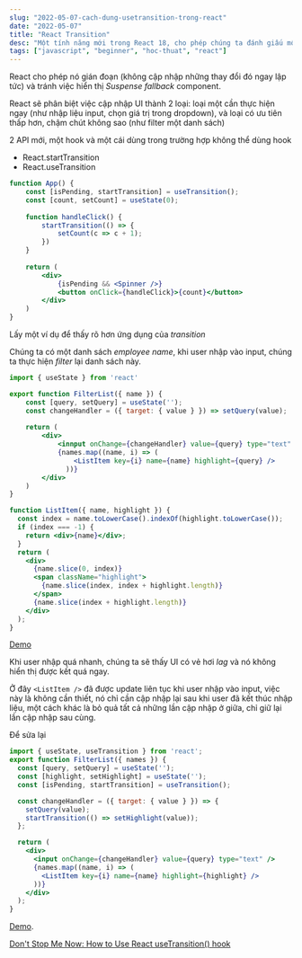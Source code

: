 ```yaml
---
slug: "2022-05-07-cach-dung-usetransition-trong-react"
date: "2022-05-07"
title: "React Transition"
desc: "Một tính năng mới trong React 18, cho phép chúng ta đánh giấu một thay đổi là transition"
tags: ["javascript", "beginner", "hoc-thuat", "react"]
---
```


React cho phép nó gián đoạn (không cập nhập những thay đổi đó ngay lập tức) và tránh việc hiển thị *Suspense fallback* component.

React sẽ phân biệt việc cập nhập UI thành 2 loại: loại một cần thực hiện ngay (như nhập liệu input, chọn giá trị trong dropdown), và loại có ưu tiên thấp hơn, chậm chút không sao (như filter một danh sách)

2 API mới, một hook và một cái dùng trong trường hợp không thể dùng hook
- React.startTransition
- React.useTransition

```jsx
function App() {
	const [isPending, startTransition] = useTransition();
	const [count, setCount] = useState(0);
	
	function handleClick() {
		startTransition(() => {
			setCount(c => c + 1);
		})
	}
	
	return (
		<div>
			{isPending && <Spinner />}
			<button onClick={handleClick}>{count}</button>
		</div>
	)
}
```

Lấy một ví dụ để thấy rõ hơn ứng dụng của *transition*

Chúng ta có một danh sách *employee name*, khi user nhập vào input, chúng ta thực hiện *filter* lại danh sách này.

```jsx
import { useState } from 'react'

export function FilterList({ name }) {
	const [query, setQuery] = useState('');
	const changeHandler = ({ target: { value } }) => setQuery(value);
	
	return (
		<div>
			<innput onChange={changeHandler} value={query} type="text" />
			{names.map((name, i) => (
		        <ListItem key={i} name={name} highlight={query} />
		      ))}
		</div>
	)
}

function ListItem({ name, highlight }) {
  const index = name.toLowerCase().indexOf(highlight.toLowerCase());
  if (index === -1) {
    return <div>{name}</div>;
  }
  return (
    <div>
      {name.slice(0, index)}
      <span className="highlight">
        {name.slice(index, index + highlight.length)}
      </span>
      {name.slice(index + highlight.length)}
    </div>
  );
}
```

[Demo](https://codesandbox.io/s/heavy-update-as-urgent-ejwbg?file=/src/FilterList.js)

Khi user nhập quá nhanh, chúng ta sẽ thấy UI có vẻ hơi *lag* và nó không hiển thị được kết quá ngay.

Ở đây `<ListItem />` đã được update liên tục khi user nhập vào input, việc này là không cần thiết, nó chỉ cần cập nhập lại sau khi user đã kết thúc nhập liệu, một cách khác là bỏ quả tất cả những lần cập nhập ở giữa, chỉ giữ lại lần cập nhập sau cùng.

Để sửa lại

```jsx
import { useState, useTransition } from 'react';
export function FilterList({ names }) {
  const [query, setQuery] = useState('');
  const [highlight, setHighlight] = useState('');
  const [isPending, startTransition] = useTransition();

  const changeHandler = ({ target: { value } }) => {
    setQuery(value);
    startTransition(() => setHighlight(value));
  };

  return (
    <div>
      <input onChange={changeHandler} value={query} type="text" />
      {names.map((name, i) => (
        <ListItem key={i} name={name} highlight={highlight} />
      ))}
    </div>
  );
}
```

[Demo](https://codesandbox.io/s/heavy-update-as-non-urgent-ifobc?file=/src/FilterList.js).

[Don't Stop Me Now: How to Use React useTransition() hook](https://dmitripavlutin.com/react-usetransition/)
